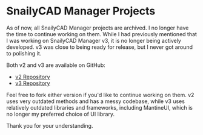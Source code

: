 # SnailyCAD Manager Projects

As of now, all SnailyCAD Manager projects are archived. I no longer have the time to continue working on them. While I had previously mentioned that I was working on SnailyCAD Manager v3, it is no longer being actively developed. v3 was close to being ready for release, but I never got around to polishing it.

Both v2 and v3 are available on GitHub:
- [v2 Repository](https://github.com/SnailyCAD-Manager/v2)
- [v3 Repository](https://github.com/SnailyCAD-Manager/v3)

Feel free to fork either version if you'd like to continue working on them. v2 uses very outdated methods and has a messy codebase, while v3 uses relatively outdated libraries and frameworks, including MantineUI, which is no longer my preferred choice of UI library.

Thank you for your understanding.

